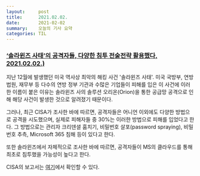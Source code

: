 ```yaml
---
layout:     post
title:      2021.02.02.
date:       2021-02-02
summary:	오늘의 기사 요약
categories: TIL
---
```


### [‘솔라윈즈 사태’의 공격자들, 다양한 침투 전술전략 활용했다, 2021.02.02.)](https://www.boannews.com/media/view.asp?idx=94647)

지난 12월에 발생했던 미국 역사상 최악의 해킹 사건 '솔라윈즈 사태'. 미국 국방부, 연방법원, 재무부 등 다수의 연방 정부 기관과 수많은 기업들이 피해를 입은 이 사건에 이러한 이름이 붙은 이유는 솔라윈즈 사의 솔루션 오리온(Orion)을 통한 공급망 공격으로 인해 해당 사건이 발생한 것으로 알려졌기 때문이다.

그러나, 최근 CISA가 조사한 바에 따르면, 공격자들은 어니언 이외에도 다양한 방법으로 공격을 시도했으며, 실제로 피해자들 중 30%는 이러한 방법으로 피해를 입었다고 한다.
그 방법으로는 관리자 크리덴셜 훔치기, 비밀번호 살포(password spraying), 비밀번호 추측, Microsoft 365 침해 등이 있다고 한다.

또한 솔라윈즈에서 자체적으로 조사한 바에 따르면, 공격자들이 MS의 클라우드를 통해 최초로 침투했을 가능성이 높다고 한다.

CISA의 보고서는 [여기](https://us-cert.cisa.gov/ncas/alerts/aa20-352a)에서 확인할 수 있다.